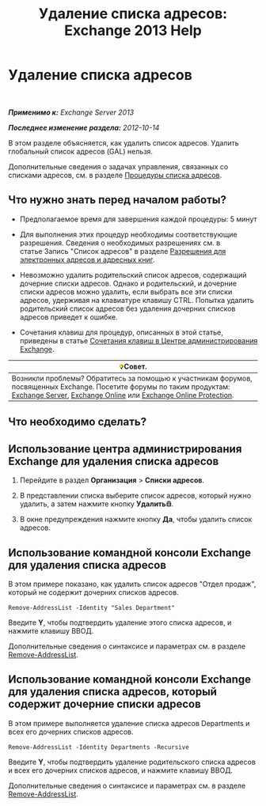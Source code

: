 ﻿---
title: 'Удаление списка адресов: Exchange 2013 Help'
TOCTitle: Удаление списка адресов
ms:assetid: 39a313f3-41d4-4c8f-af67-df2316f3687f
ms:mtpsurl: https://technet.microsoft.com/ru-ru/library/Aa997294(v=EXCHG.150)
ms:contentKeyID: 50487842
ms.date: 04/30/2018
mtps_version: v=EXCHG.150
ms.translationtype: HT
---

# Удаление списка адресов

 

_**Применимо к:** Exchange Server 2013_

_**Последнее изменение раздела:** 2012-10-14_

В этом разделе объясняется, как удалить список адресов. Удалить глобальный список адресов (GAL) нельзя.

Дополнительные сведения о задачах управления, связанных со списками адресов, см. в разделе [Процедуры списка адресов](address-list-procedures-exchange-2013-help.md).

## Что нужно знать перед началом работы?

  - Предполагаемое время для завершения каждой процедуры: 5 минут

  - Для выполнения этих процедур необходимы соответствующие разрешения. Сведения о необходимых разрешениях см. в статье Запись "Список адресов" в разделе [Разрешения для электронных адресов и адресных книг](email-address-and-address-book-permissions-exchange-2013-help.md).

  - Невозможно удалить родительский список адресов, содержащий дочерние списки адресов. Однако и родительский, и дочерние списки адресов можно удалить, если выбрать все эти списки адресов, удерживая на клавиатуре клавишу CTRL. Попытка удалить родительский список адресов без удаления дочерних списков адресов приведет к ошибке.

  - Сочетания клавиш для процедур, описанных в этой статье, приведены в статье [Сочетания клавиш в Центре администрирования Exchange](keyboard-shortcuts-in-the-exchange-admin-center-exchange-online-protection-help.md).

<table>
<thead>
<tr class="header">
<th><img src="images/Bb124558.tip(EXCHG.150).gif" title="Совет" alt="Совет" />Совет.</th>
</tr>
</thead>
<tbody>
<tr class="odd">
<td>Возникли проблемы? Обратитесь за помощью к участникам форумов, посвященных Exchange. Посетите форумы по таким продуктам: <a href="https://go.microsoft.com/fwlink/p/?linkid=60612">Exchange Server</a>, <a href="https://go.microsoft.com/fwlink/p/?linkid=267542">Exchange Online</a> или <a href="https://go.microsoft.com/fwlink/p/?linkid=285351">Exchange Online Protection</a>.</td>
</tr>
</tbody>
</table>


## Что необходимо сделать?

## Использование центра администрирования Exchange для удаления списка адресов

1.  Перейдите в раздел **Организация** \> **Списки адресов**.

2.  В представлении списка выберите список адресов, который нужно удалить, а затем нажмите кнопку **Удалить**![Значок удаления](images/Dd979797.14f639f6-61e8-4418-bbfb-0db14de9d2f5(EXCHG.150).gif "Значок удаления").

3.  В окне предупреждения нажмите кнопку **Да**, чтобы удалить список адресов.

## Использование командной консоли Exchange для удаления списка адресов

В этом примере показано, как удалить список адресов "Отдел продаж", который не содержит дочерних списков адресов.

    Remove-AddressList -Identity "Sales Department"

Введите **Y**, чтобы подтвердить удаление этого списка адресов, и нажмите клавишу ВВОД.

Дополнительные сведения о синтаксисе и параметрах см. в разделе [Remove-AddressList](https://technet.microsoft.com/ru-ru/library/bb124342\(v=exchg.150\)).

## Использование командной консоли Exchange для удаления списка адресов, который содержит дочерние списки адресов

В этом примере выполняется удаление списка адресов Departments и всех его дочерних списков адресов.

    Remove-AddressList -Identity Departments -Recursive

Введите **Y**, чтобы подтвердить удаление родительского списка адресов и всех его дочерних списков адресов, и нажмите клавишу ВВОД.

Дополнительные сведения о синтаксисе и параметрах см. в разделе [Remove-AddressList](https://technet.microsoft.com/ru-ru/library/bb124342\(v=exchg.150\)).

